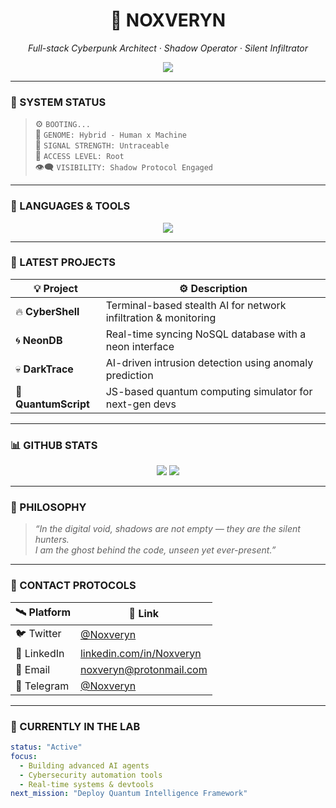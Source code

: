 <div align="center">
  <h1>👾 NOXVERYN</h1>
  <p><i>Full-stack Cyberpunk Architect · Shadow Operator · Silent Infiltrator</i></p>
  <img src="https://readme-typing-svg.demolab.com?font=Orbitron&size=28&pause=1000&color=00FFF7&center=true&vCenter=true&width=700&lines=Code+Is+My+Weapon;Shadow+in+the+Machine;Silent+Operator;Full-stack+Cyberpunk+Architect" />
</div>

---

### 🧠 SYSTEM STATUS

> ⚙️ `BOOTING...`<br>
> 🧬 `GENOME: Hybrid - Human x Machine`<br>
> 📡 `SIGNAL STRENGTH: Untraceable`<br>
> 🔐 `ACCESS LEVEL: Root`<br>
> 👁‍🗨 `VISIBILITY: Shadow Protocol Engaged`

---

### 🧬 LANGUAGES & TOOLS

<div align="center">
  <img src="https://skillicons.dev/icons?i=py,java,cpp,cs,php,html,css,js,bash,powershell,cmd,linux,nodejs,react,kotlin,=10&theme=dark" />
</div>

---

### 🚀 LATEST PROJECTS

| 💡 Project | ⚙️ Description |
|------------|----------------|
| 🔥 **CyberShell** | Terminal-based stealth AI for network infiltration & monitoring |
| 🌀 **NeonDB** | Real-time syncing NoSQL database with a neon interface |
| 💀 **DarkTrace** | AI-driven intrusion detection using anomaly prediction |
| 🌌 **QuantumScript** | JS-based quantum computing simulator for next-gen devs |

---

### 📊 GITHUB STATS

<div align="center">
  <img src="https://github-readme-stats.vercel.app/api?username=Noxveryn&theme=dracula&show_icons=true&hide_border=true" />
  <img src="https://github-readme-stats.vercel.app/api/top-langs/?username=Noxveryn&layout=compact&theme=dracula&hide_border=true" />
</div>

---

### 🧠 PHILOSOPHY

> _“In the digital void, shadows are not empty — they are the silent hunters.  
> I am the ghost behind the code, unseen yet ever-present.”_

---

### 📡 CONTACT PROTOCOLS

| 🛰️ Platform | 🔗 Link |
|------------|--------|
| 🐦 Twitter | [@Noxveryn](https://twitter.com/Noxveryn) |
| 💼 LinkedIn | [linkedin.com/in/Noxveryn](https://linkedin.com/in/Noxveryn) |
| 📧 Email | [noxveryn@protonmail.com](mailto:noxveryn@protonmail.com) |
| 💬 Telegram | [@Noxveryn](https://t.me/Noxveryn) |

---

### 🧪 CURRENTLY IN THE LAB

```yaml
status: "Active"
focus:
  - Building advanced AI agents
  - Cybersecurity automation tools
  - Real-time systems & devtools
next_mission: "Deploy Quantum Intelligence Framework"
